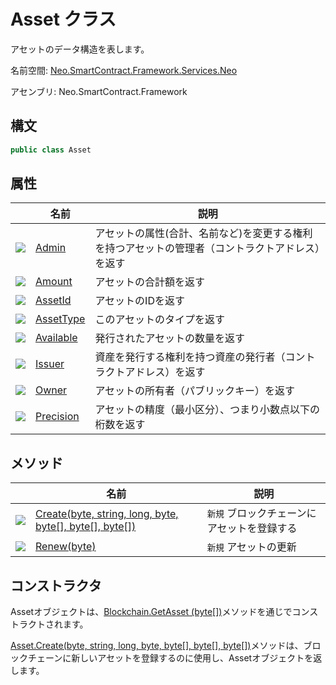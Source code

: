 # Asset クラス

アセットのデータ構造を表します。

名前空間: [Neo.SmartContract.Framework.Services.Neo](../neo.md)

アセンブリ: Neo.SmartContract.Framework

## 構文

```c#
public class Asset
```

## 属性

| | 名前 | 説明 |
| ---------------------------------------- | ------------------------------- | ------------------------------------- |
| ![](https://i-msdn.sec.s-msft.com/dynimg/IC74937.jpeg) | [Admin](Asset/Admin.md) | アセットの属性(合計、名前など)を変更する権利を持つアセットの管理者（コントラクトアドレス）を返す |
| ![](https://i-msdn.sec.s-msft.com/dynimg/IC74937.jpeg) | [Amount](Asset/Amount.md) | アセットの合計額を返す |
| ![](https://i-msdn.sec.s-msft.com/dynimg/IC74937.jpeg) | [AssetId](Asset/AssetId.md) | アセットのIDを返す |
| ![](https://i-msdn.sec.s-msft.com/dynimg/IC74937.jpeg) | [AssetType](Asset/AssetType.md) | このアセットのタイプを返す |
| ![](https://i-msdn.sec.s-msft.com/dynimg/IC74937.jpeg) | [Available](Asset/Available.md) | 発行されたアセットの数量を返す |
| ![](https://i-msdn.sec.s-msft.com/dynimg/IC74937.jpeg) | [Issuer](Asset/Issuer.md) | 資産を発行する権利を持つ資産の発行者（コントラクトアドレス）を返す |
| ![](https://i-msdn.sec.s-msft.com/dynimg/IC74937.jpeg) | [Owner](Asset/Owner.md) | アセットの所有者（パブリックキー）を返す |
| ![](https://i-msdn.sec.s-msft.com/dynimg/IC74937.jpeg) | [Precision](Asset/Precision.md) | アセットの精度（最小区分）、つまり小数点以下の桁数を返す |

## メソッド

| | 名前 | 説明 |
| ---------------------------------------- | ----------------------------- | ----------- |
| ![](https://i-msdn.sec.s-msft.com/dynimg/IC91302.jpeg) | [Create(byte, string, long, byte, byte[], byte[], byte[])](Asset/Create.md) | `新規` ブロックチェーンにアセットを登録する |
| ![](https://i-msdn.sec.s-msft.com/dynimg/IC91302.jpeg) | [Renew(byte)](Asset/Renew.md)            | `新規` アセットの更新      |

## コンストラクタ

Assetオブジェクトは、[Blockchain.GetAsset (byte[])](Blockchain/GetAsset.md)メソッドを通じでコンストラクトされます。

[Asset.Create(byte, string, long, byte, byte[], byte[], byte[])](Asset/Create.md)メソッドは、ブロックチェーンに新しいアセットを登録するのに使用し、Assetオブジェクトを返します。
